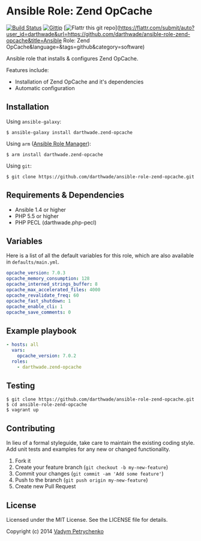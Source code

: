 # Ansible Role: Zend OpCache
[![Build Status](https://travis-ci.org/darthwade/ansible-role-zend-opcache.png)](https://travis-ci.org/darthwade/ansible-role-zend-opcache)
[![Gittip](http://img.shields.io/gittip/darthwade.svg)](https://www.gittip.com/darthwade/)
[![Flattr this git repo](http://api.flattr.com/button/flattr-badge-large.png)](https://flattr.com/submit/auto?user_id=darthwade&url=https://github.com/darthwade/ansible-role-zend-opcache&title=Ansible Role: Zend OpCache&language=&tags=github&category=software) 

Ansible role that installs & configures Zend OpCache.

Features include:
- Installation of Zend OpCache and it's dependencies
- Automatic configuration

## Installation

Using `ansible-galaxy`:
```shell 
$ ansible-galaxy install darthwade.zend-opcache
```

Using `arm` ([Ansible Role Manager](https://github.com/mirskytech/ansible-role-manager/)):
```shell 
$ arm install darthwade.zend-opcache
```

Using `git`:
```shell 
$ git clone https://github.com/darthwade/ansible-role-zend-opcache.git
```

## Requirements & Dependencies
- Ansible 1.4 or higher
- PHP 5.5 or higher
- PHP PECL (darthwade.php-pecl)

## Variables
Here is a list of all the default variables for this role, which are also available in `defaults/main.yml`.

```yaml
opcache_version: 7.0.3
opcache_memory_consumption: 128
opcache_interned_strings_buffer: 8
opcache_max_accelerated_files: 4000
opcache_revalidate_freq: 60
opcache_fast_shutdown: 1
opcache_enable_cli: 1
opcache_save_comments: 0
```

## Example playbook
```yaml
- hosts: all
  vars:
    opcache_version: 7.0.2
  roles:
    - darthwade.zend-opcache
```

## Testing
```shell 
$ git clone https://github.com/darthwade/ansible-role-zend-opcache.git
$ cd ansible-role-zend-opcache
$ vagrant up
```

## Contributing
In lieu of a formal styleguide, take care to maintain the existing coding style. Add unit tests and examples for any new or changed functionality.

1. Fork it
2. Create your feature branch (`git checkout -b my-new-feature`)
3. Commit your changes (`git commit -am 'Add some feature'`)
4. Push to the branch (`git push origin my-new-feature`)
5. Create new Pull Request

## License

Licensed under the MIT License. See the LICENSE file for details.

Copyright (c) 2014 [Vadym Petrychenko](http://petrychenko.com/)